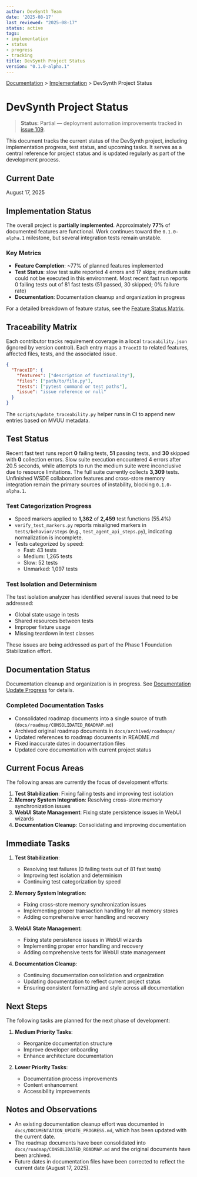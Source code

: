```yaml
---
author: DevSynth Team
date: '2025-08-17'
last_reviewed: "2025-08-17"
status: active
tags:
- implementation
- status
- progress
- tracking
title: DevSynth Project Status
version: "0.1.0-alpha.1"
---
```


<div class="breadcrumbs">
<a href="../index.md">Documentation</a> &gt; <a href="index.md">Implementation</a> &gt; DevSynth Project Status
</div>

# DevSynth Project Status

> **Status:** Partial — deployment automation improvements tracked in [issue 109](../../issues/Improve-deployment-automation.md).

This document tracks the current status of the DevSynth project, including implementation progress, test status, and upcoming tasks. It serves as a central reference for project status and is updated regularly as part of the development process.

## Current Date

August 17, 2025

## Implementation Status

The overall project is **partially implemented**. Approximately **77%** of documented features are functional. Work continues toward the `0.1.0-alpha.1` milestone, but several integration tests remain unstable.

### Key Metrics

- **Feature Completion**: ~77% of planned features implemented
- **Test Status**: slow test suite reported 4 errors and 17 skips; medium suite could not be executed in this environment. Most recent fast run reports 0 failing tests out of 81 fast tests (51 passed, 30 skipped; 0% failure rate)
- **Documentation**: Documentation cleanup and organization in progress

For a detailed breakdown of feature status, see the [Feature Status Matrix](feature_status_matrix.md).

## Traceability Matrix

Each contributor tracks requirement coverage in a local `traceability.json`
(ignored by version control). Each entry maps a `TraceID` to related features,
affected files, tests, and the associated issue.

```json
{
  "TraceID": {
    "features": ["description of functionality"],
    "files": ["path/to/file.py"],
    "tests": ["pytest command or test paths"],
    "issue": "issue reference or null"
  }
}
```

The `scripts/update_traceability.py` helper runs in CI to append new entries based on MVUU metadata.


## Test Status

Recent fast test runs report **0** failing tests, **51** passing tests, and **30** skipped with **0** collection errors. Slow suite execution encountered 4 errors after 20.5 seconds, while attempts to run the medium suite were inconclusive due to resource limitations. The full suite currently collects **3,309** tests. Unfinished WSDE collaboration features and cross-store memory integration remain the primary sources of instability, blocking `0.1.0-alpha.1`.

### Test Categorization Progress

- Speed markers applied to **1,362** of **2,459** test functions (55.4%)
- `verify_test_markers.py` reports misaligned markers in `tests/behavior/steps` (e.g., `test_agent_api_steps.py`), indicating normalization is incomplete.
- Tests categorized by speed:
  - Fast: 43 tests
  - Medium: 1,265 tests
  - Slow: 52 tests
  - Unmarked: 1,097 tests

### Test Isolation and Determinism

The test isolation analyzer has identified several issues that need to be addressed:

- Global state usage in tests
- Shared resources between tests
- Improper fixture usage
- Missing teardown in test classes

These issues are being addressed as part of the Phase 1 Foundation Stabilization effort.

## Documentation Status

Documentation cleanup and organization is in progress. See [Documentation Update Progress](/docs/DOCUMENTATION_UPDATE_PROGRESS.md) for details.

### Completed Documentation Tasks

- Consolidated roadmap documents into a single source of truth (`docs/roadmap/CONSOLIDATED_ROADMAP.md`)
- Archived original roadmap documents in `docs/archived/roadmaps/`
- Updated references to roadmap documents in README.md
- Fixed inaccurate dates in documentation files
- Updated core documentation with current project status

## Current Focus Areas

The following areas are currently the focus of development efforts:

1. **Test Stabilization**: Fixing failing tests and improving test isolation
2. **Memory System Integration**: Resolving cross-store memory synchronization issues
3. **WebUI State Management**: Fixing state persistence issues in WebUI wizards
4. **Documentation Cleanup**: Consolidating and improving documentation

## Immediate Tasks

1. **Test Stabilization**:
   - Resolving test failures (0 failing tests out of 81 fast tests)
   - Improving test isolation and determinism
   - Continuing test categorization by speed

2. **Memory System Integration**:
   - Fixing cross-store memory synchronization issues
   - Implementing proper transaction handling for all memory stores
   - Adding comprehensive error handling and recovery

3. **WebUI State Management**:
   - Fixing state persistence issues in WebUI wizards
   - Implementing proper error handling and recovery
   - Adding comprehensive tests for WebUI state management

4. **Documentation Cleanup**:
   - Continuing documentation consolidation and organization
   - Updating documentation to reflect current project status
   - Ensuring consistent formatting and style across all documentation

## Next Steps

The following tasks are planned for the next phase of development:

1. **Medium Priority Tasks**:
   - Reorganize documentation structure
   - Improve developer onboarding
   - Enhance architecture documentation

2. **Lower Priority Tasks**:
   - Documentation process improvements
   - Content enhancement
   - Accessibility improvements

## Notes and Observations

- An existing documentation cleanup effort was documented in `docs/DOCUMENTATION_UPDATE_PROGRESS.md`, which has been updated with the current date.
- The roadmap documents have been consolidated into `docs/roadmap/CONSOLIDATED_ROADMAP.md` and the original documents have been archived.
- Future dates in documentation files have been corrected to reflect the current date (August 17, 2025).
